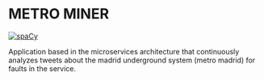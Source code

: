# METRO MINER
[![spaCy](https://img.shields.io/badge/built%20with-spaCy-09a3d5.svg)](https://spacy.io)

Application based in the microservices architecture that continuously analyzes tweets about the madrid
underground system (metro madrid) for faults in the service.